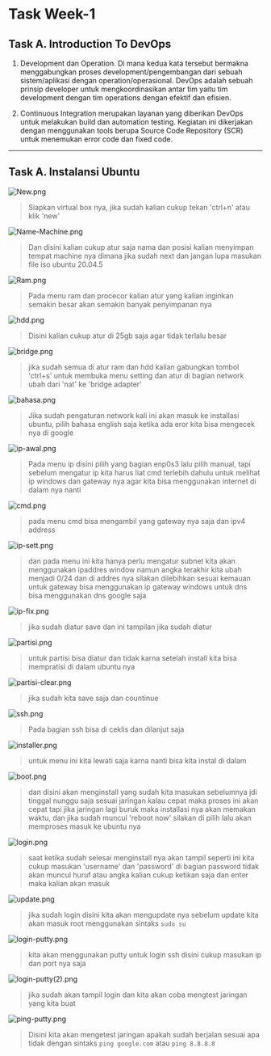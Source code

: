 # Task Week-1
## Task A. Introduction To DevOps
1. Development dan Operation. Di mana kedua kata tersebut bermakna menggabungkan proses development/pengembangan dari sebuah sistem/aplikasi dengan operation/operasional. DevOps adalah sebuah prinsip developer untuk mengkoordinasikan antar tim yaitu tim development dengan tim operations dengan efektif dan efisien.

2. Continuous Integration merupakan layanan yang diberikan DevOps untuk melakukan build dan automation testing. Kegiatan ini dikerjakan dengan menggunakan tools berupa Source Code Repository (SCR) untuk menemukan error code dan fixed code.
***
## Task A. Instalansi Ubuntu

![New.png](../Screenshoot-Stage-1/instal-ubuntu/New.png)
>Siapkan virtual box nya, jika sudah kalian cukup tekan 'ctrl+n' atau klik 'new'

![Name-Machine.png](../Screenshoot-Stage-1/instal-ubuntu/Name-Machine.png)
>Dan disini kalian cukup atur saja nama dan posisi kalian menyimpan tempat machine nya dimana jika sudah next dan jangan lupa masukan file iso ubuntu 20.04.5

![Ram.png](../Screenshoot-Stage-1/instal-ubuntu/Ram.png)
>Pada menu ram dan procecor kalian atur yang kalian inginkan semakin besar akan semakin banyak penyimpanan nya 

![hdd.png](../Screenshoot-Stage-1/instal-ubuntu/hdd.png)
>Disini kalian cukup atur di 25gb saja agar tidak terlalu besar 

![bridge.png](../Screenshoot-Stage-1/instal-ubuntu/bridge.png)
>jika sudah semua di atur ram dan hdd kalian gabungkan tombol 'ctrl+s' untuk membuka menu setting dan atur di bagian network ubah dari 'nat' ke 'bridge adapter'

![bahasa.png](../Screenshoot-Stage-1/instal-ubuntu/bahasa.png)
>Jika sudah pengaturan network kali ini akan masuk ke installasi ubuntu, pilih bahasa english saja ketika ada eror kita bisa mengecek nya di google 

![ip-awal.png](../Screenshoot-Stage-1/instal-ubuntu/ip-awal.png)
>Pada menu ip disini pilih yang bagian enp0s3 lalu pilih manual, tapi sebelum mengatur ip kita harus liat cmd terlebih dahulu untuk melihat ip windows dan gateway nya agar kita bisa menggunakan internet di dalam nya nanti 

![cmd.png](../Screenshoot-Stage-1/instal-ubuntu/cmd.png)
>pada menu cmd bisa mengambil yang gateway nya saja dan ipv4 address 

![ip-sett.png](../Screenshoot-Stage-1/instal-ubuntu/ip-sett.png)
>dan pada menu ini kita hanya perlu mengatur subnet kita akan menggunakan ipaddres window namun angka terakhir kita ubah menjadi 0/24 dan di addres nya silakan dilebihkan sesuai kemauan untuk gateway bisa menggunakan ip gateway windows untuk dns bisa menggunakan dns google saja

![ip-fix.png](../Screenshoot-Stage-1/instal-ubuntu/ip-fix.png)
>jika sudah diatur save dan ini tampilan jika sudah diatur 

![partisi.png](../Screenshoot-Stage-1/instal-ubuntu/partisi.png)
>untuk partisi bisa diatur dan tidak karna setelah install kita bisa mempratisi di dalam ubuntu nya

![partisi-clear.png](../Screenshoot-Stage-1/instal-ubuntu/partisi-clear.png)
>jika sudah kita save saja dan countinue

![ssh.png](../Screenshoot-Stage-1/instal-ubuntu/ssh.png)
>Pada bagian ssh bisa di ceklis dan dilanjut saja 

![installer.png](../Screenshoot-Stage-1/instal-ubuntu/installer.png)
>untuk menu ini kita lewati saja karna nanti bisa kita instal di dalam 

![boot.png](../Screenshoot-Stage-1/instal-ubuntu/boot.png)
>dan disini akan menginstall yang sudah kita masukan sebelumnya jdi tinggal nunggu saja sesuai jaringan kalau cepat maka proses ini akan cepat tapi jika jaringan lagi buruk maka installasi nya akan memakan waktu, dan jika sudah muncul 'reboot now' silakan di pilih lalu akan memproses masuk ke ubuntu nya

![login.png](../Screenshoot-Stage-1/instal-ubuntu/login.png)
>saat ketika sudah selesai menginstall nya akan tampil seperti ini kita cukup masukan 'username' dan 'password' di bagian password tidak akan muncul huruf atau angka kalian cukup ketikan saja dan enter maka kalian akan masuk

![update.png](../Screenshoot-Stage-1/instal-ubuntu/update.png)
>jika sudah login disini kita akan mengupdate nya sebelum update kita akan masuk root menggunakan sintaks `sudo su`

![login-putty.png](../Screenshoot-Stage-1/instal-ubuntu/login-putty.png)
>kita akan menggunakan putty untuk login ssh disini cukup masukan ip dan port nya saja

![login-putty(2).png](../Screenshoot-Stage-1/instal-ubuntu/login-putty(2).png)
>jika sudah akan tampil login dan kita akan coba mengtest jaringan yang kita buat 

![ping-putty.png](../Screenshoot-Stage-1/instal-ubuntu/ping-putty.png)
>Disini kita akan mengetest jaringan apakah sudah berjalan sesuai apa tidak dengan sintaks `ping google.com` atau `ping 8.8.8.8`
